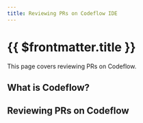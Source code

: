 ```yaml
---
title: Reviewing PRs on Codeflow IDE
---
```


# {{ $frontmatter.title }}

This page covers reviewing PRs on Codeflow.

## What is Codeflow?

## Reviewing PRs on Codeflow
<!-- steps with screenshots -->
